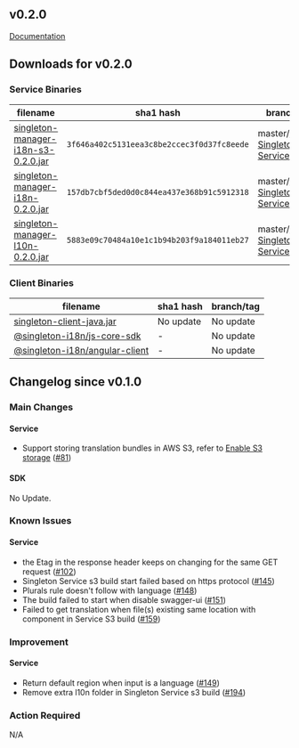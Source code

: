 v0.2.0
-------

[Documentation](https://vmware.github.io/singleton/)

## Downloads for v0.2.0

### Service Binaries

filename | sha1 hash | branch/tag
-------- | --- | ------
[singleton-manager-i18n-s3-0.2.0.jar](http://repo1.maven.org/maven2/com/vmware/singleton/singleton-manager-i18n-s3/0.2.0/singleton-manager-i18n-s3-0.2.0.jar) | `3f646a402c5131eea3c8be2ccec3f0d37fc8eede` | master/[v0.2.0-Singleton-Service](https://github.com/vmware/singleton/releases/tag/v0.2.0-Singleton-Service)
[singleton-manager-i18n-0.2.0.jar](http://repo1.maven.org/maven2/com/vmware/singleton/singleton-manager-i18n/0.2.0/singleton-manager-i18n-0.2.0.jar) | `157db7cbf5ded0d0c844ea437e368b91c5912318` | master/[v0.2.0-Singleton-Service](https://github.com/vmware/singleton/releases/tag/v0.2.0-Singleton-Service)
[singleton-manager-l10n-0.2.0.jar](http://repo1.maven.org/maven2/com/vmware/singleton/singleton-manager-l10n/0.2.0/singleton-manager-l10n-0.2.0.jar) | `5883e09c70484a10e1c1b94b203f9a184011eb27` | master/[v0.2.0-Singleton-Service](https://github.com/vmware/singleton/releases/tag/v0.2.0-Singleton-Service)

### Client Binaries
filename | sha1 hash | branch/tag
-------- | --- | ------
[singleton-client-java.jar](#) | No update | No update
[@singleton-i18n/js-core-sdk](https://www.npmjs.com/package/@singleton-i18n/js-core-sdk) | - | No update
[@singleton-i18n/angular-client](https://www.npmjs.com/package/@singleton-i18n/angular-client) | - | No update

## Changelog since v0.1.0

### Main Changes
#### Service
- Support storing translation bundles in AWS S3, refer to [Enable S3 storage](https://vmware.github.io/singleton/docs/overview/singleton-service/configurations/enable-s3-storage/) ([#81](https://github.com/vmware/singleton/issues/81))

#### SDK
No Update.


### Known Issues
#### Service
- the Etag in the response header keeps on changing for the same GET request ([#102](https://github.com/vmware/singleton/issues/102))
- Singleton Service s3 build start failed based on https protocol ([#145](https://github.com/vmware/singleton/issues/145))
- Plurals rule doesn't follow with language ([#148](https://github.com/vmware/singleton/issues/148))
- The build failed to start when disable swagger-ui ([#151](https://github.com/vmware/singleton/issues/151))
- Failed to get translation when file(s) existing same location with component in Service S3 build ([#159](https://github.com/vmware/singleton/issues/159))


### Improvement
#### Service
- Return default region when input is a language ([#149](https://github.com/vmware/singleton/issues/149))
- Remove extra l10n folder in Singleton Service s3 build ([#194](https://github.com/vmware/singleton/issues/194))

### Action Required
N/A
